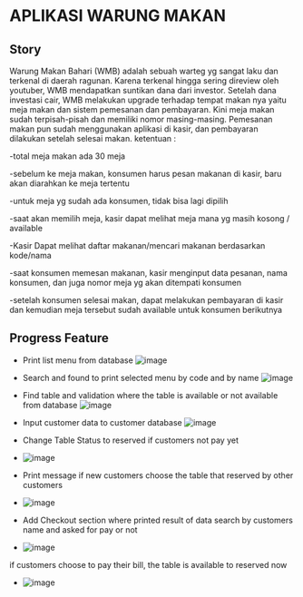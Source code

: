 # APLIKASI WARUNG MAKAN

## Story

Warung Makan Bahari (WMB) adalah sebuah warteg yg sangat laku dan terkenal di daerah ragunan.
Karena terkenal hingga sering direview oleh youtuber, WMB mendapatkan suntikan dana dari investor. 
Setelah dana investasi cair, WMB melakukan upgrade terhadap tempat makan nya 
yaitu meja makan dan sistem pemesanan dan pembayaran.
Kini meja makan sudah terpisah-pisah dan memiliki nomor masing-masing.
Pemesanan makan pun sudah menggunakan aplikasi di kasir, dan pembayaran dilakukan setelah selesai makan.
ketentuan :

-total meja makan ada 30 meja

-sebelum ke meja makan, konsumen harus pesan makanan di kasir, baru akan diarahkan ke meja tertentu

-untuk meja yg sudah ada konsumen, tidak bisa lagi dipilih

-saat akan memilih meja, kasir dapat melihat meja mana yg masih kosong / available

-Kasir Dapat melihat daftar makanan/mencari makanan berdasarkan kode/nama

-saat konsumen memesan makanan, kasir menginput data pesanan, nama konsumen, dan juga nomor meja yg akan ditempati konsumen

-setelah konsumen selesai makan, dapat melakukan pembayaran di kasir dan kemudian meja tersebut sudah available 
untuk konsumen berikutnya

## Progress Feature

- Print list menu from database
 ![image](https://user-images.githubusercontent.com/63460549/159709733-751af76b-e8fd-4b7a-9145-ba0034a4fac7.png)

- Search and found to print selected menu by code and by name
![image](https://user-images.githubusercontent.com/63460549/159710007-f936b252-2be1-4243-a896-9e441a17ac01.png)

- Find table and validation where the table is available or not available from database
![image](https://user-images.githubusercontent.com/63460549/159710453-fc609752-55ca-4564-bbaa-76e01d248791.png)

- Input customer data to customer database
![image](https://user-images.githubusercontent.com/63460549/159709418-e1efb662-5e00-4519-9950-3ebddb6765cb.png)

- Change Table Status to reserved if customers not pay yet
- ![image](https://user-images.githubusercontent.com/63460549/159841947-1743491a-9bc9-44b0-a34b-ebb60ceb4824.png)

- Print message if new customers choose the table that reserved by other customers
- ![image](https://user-images.githubusercontent.com/63460549/159842557-1c5af07e-1db7-4202-81f7-1ac64603d6e2.png)

- Add Checkout section where printed result of data search by customers name and asked for pay or not
- ![image](https://user-images.githubusercontent.com/63460549/159842281-1fe7b34e-4a68-4d80-bdf7-a8e8964385f7.png)

if customers choose to pay their bill, the table is available to reserved now
- ![image](https://user-images.githubusercontent.com/63460549/159842473-9caf7cac-c49a-4e6e-9be4-8ff244635cfd.png)




